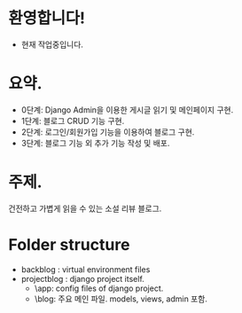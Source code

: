 # 환영합니다!
- 현재 작업중입니다.

# 요약.
- 0단계: Django Admin을 이용한 게시글 읽기 및 메인페이지 구현.
- 1단계: 블로그 CRUD 기능 구현.
- 2단계: 로그인/회원가입 기능을 이용하여 블로그 구현.
- 3단계: 블로그 기능 외 추가 기능 작성 및 배포.

# 주제.
건전하고 가볍게 읽을 수 있는 소설 리뷰 블로그.


# Folder structure
- backblog : virtual environment files
- projectblog : django project itself.
  - \app: config files of django project.
  - \blog: 주요 메인 파일. models, views, admin 포함.
